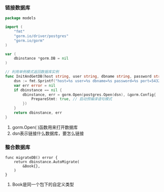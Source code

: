 ### 链接数据库
```go
package models

import (
	"fmt"
	"gorm.io/driver/postgres"
	"gorm.io/gorm"
)

var (
	dbinstance *gorm.DB = nil
)

// 利用单例模式返回数据库实例
func InitAndGetDB(host string, user string, dbname string, password string) (*gorm.DB, error) {
	dsn := fmt.Sprintf("host=%s user=%s dbname=%s password=%s port=5432 sslmode=disable", host, user, dbname, password)
	var err error = nil
	if dbinstance == nil {
		dbinstance, err = gorm.Open(postgres.Open(dsn), &gorm.Config{
			PrepareStmt: true, // 启动预编译语句模式
		})
	}
	return dbinstance, err
}
```
1.  gorm.Open( )函数用来打开数据库
2.  dsn表示链接什么数据库，要怎么链接

### 整合数据库

```
func migrateDB() error {
	return dbinstance.AutoMigrate(
		&Book{},
	)
}
```
1.  Book是同一个包下的自定义类型